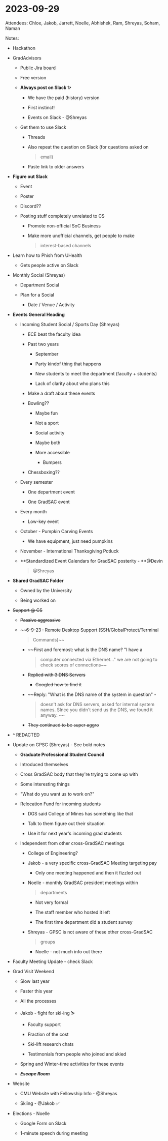 # 2023-09-29

Attendees: Chloe, Jakob, Jarrett, Noelle, Abhishek, Ram, Shreyas, Soham,
Naman

Notes:

-   Hackathon

-   GradAdvisors

    -   Public Jira board

    -   Free version

    -   **Always post on Slack ✨**

        -   We have the paid (history) version

        -   First instinct!

        -   Events on Slack - \@Shreyas

    -   Get them to use Slack

        -   Threads

        -   Also repeat the question on Slack (for questions asked on
            > email)

        -   Paste link to older answers

-   **Figure out Slack**

    -   Event

    -   Poster

    -   Discord??

    -   Posting stuff completely unrelated to CS

        -   Promote non-official SoC Business

        -   Make more unofficial channels, get people to make
            > interest-based channels

-   Learn how to Phish from UHealth

    -   Gets people active on Slack

-   Monthly Social (Shreyas)

    -   Department Social

    -   Plan for a Social

        -   Date / Venue / Activity

-   **Events General Heading**

    -   Incoming Student Social / Sports Day (Shreyas)

        -   ECE beat the faculty idea

        -   Past two years

            -   September

            -   Party kindof thing that happens

            -   New students to meet the department (faculty + students)

            -   Lack of clarity about who plans this

        -   Make a draft about these events

        -   Bowling??

            -   Maybe fun

            -   Not a sport

            -   Social activity

            -   Maybe both

            -   More accessible

                -   Bumpers

        -   Chessboxing??

    -   Every semester

        -   One department event

        -   One GradSAC event

    -   Every month

        -   Low-key event

    -   October - Pumpkin Carving Events

        -   We have equipment, just need pumpkins

    -   November - International Thanksgiving Potluck

    -   **Standardized Event Calendars for GradSAC posterity - **\@Devin
        > \@Shreyas

-   **Shared GradSAC Folder**

    -   Owned by the University

    -   Being worked on

-   ~~Support @ CS~~

    -   ~~Passive aggressive~~

    -   ~~6-9-23 : Remote Desktop Support (SSH/GlobalProtect/Terminal
        > Commands)~~

        -   ~~First and foremost: what is the DNS name? "I have a
            > computer connected via Ethernet..." we are not going to
            > check scores of connections~~

        -   ~~Replied with 3 DNS Servers~~

            -   ~~Googled how to find it~~

        -   ~~Reply: "What is the DNS name of the system in question" -
            > doesn't ask for DNS servers, asked for internal system
            > names. SInce you didn't send us the DNS, we found it
            > anyway. ~~

        -   ~~They continued to be super aggro~~

-   \^ REDACTED

-   Update on GPSC (Shreyas) - See bold notes

    -   **Graduate Professional Student Council**

    -   Introduced themselves

    -   Cross GradSAC body that they're trying to come up with

    -   Some interesting things

    -   "What do you want us to work on?"

    -   Relocation Fund for incoming students

        -   DGS said College of Mines has something like that

        -   Talk to them figure out their situation

        -   Use it for next year's incoming grad students

    -   Independent from other cross-GradSAC meetings

        -   College of Engineering?

        -   Jakob - a very specific cross-GradSAC Meeting targeting pay

            -   Only one meeting happened and then it fizzled out

        -   Noelle - monthly GradSAC president meetings within
            > departments

            -   Not very formal

            -   The staff member who hosted it left

            -   The first time department did a student survey

        -   Shreyas - GPSC is not aware of these other cross-GradSAC
            > groups

            -   Noelle - not much info out there

-   Faculty Meeting Update - check Slack

-   Grad Visit Weekend

    -   Slow last year

    -   Faster this year

    -   All the processes

    -   Jakob - fight for ski-ing ⛷️

        -   Faculty support

        -   Fraction of the cost

        -   Ski-lift research chats

        -   Testimonials from people who joined and skied

    -   Spring and Winter-time activities for these events

    -   ***Escape Room***

-   Website

    -   CMU Website with Fellowship Info - \@Shreyas

    -   Skiing - \@Jakob ✅

-   Elections - Noelle

    -   Google Form on Slack

    -   1-minute speech during meeting

